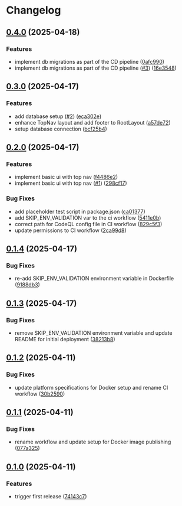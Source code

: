 # Changelog

## [0.4.0](https://github.com/Lucaas27/galleria/compare/v0.3.0...v0.4.0) (2025-04-18)

### Features

* implement db migrations as part of the CD pipeline ([0afc990](https://github.com/Lucaas27/galleria/commit/0afc990593abd478db6b5aed226b1cf85928f8c8))
* implement db migrations as part of the CD pipeline ([#3](https://github.com/Lucaas27/galleria/issues/3)) ([16e3548](https://github.com/Lucaas27/galleria/commit/16e354892ffbae2242d98eae353e2ae3878dc0e8))

## [0.3.0](https://github.com/Lucaas27/galleria/compare/v0.2.0...v0.3.0) (2025-04-17)

### Features

* add database setup ([#2](https://github.com/Lucaas27/galleria/issues/2)) ([eca302e](https://github.com/Lucaas27/galleria/commit/eca302e6887ad1e600c8b9e4351fec0149d087c0))
* enhance TopNav layout and add footer to RootLayout ([a57de72](https://github.com/Lucaas27/galleria/commit/a57de72e329db02342824363a12c35c5c062f6a2))
* setup database connection ([bcf25b4](https://github.com/Lucaas27/galleria/commit/bcf25b457c6e2145a4c50aa4479c5b21e55926a5))

## [0.2.0](https://github.com/Lucaas27/galleria/compare/v0.1.4...v0.2.0) (2025-04-17)

### Features

* implement basic ui with top nav ([f4486e2](https://github.com/Lucaas27/galleria/commit/f4486e2ad0f9c562da6e5d798ac2f3e253d55b63))
* implement basic ui with top nav ([#1](https://github.com/Lucaas27/galleria/issues/1)) ([298cf17](https://github.com/Lucaas27/galleria/commit/298cf17770934e00d630ff631b6363b060a3f921))

### Bug Fixes

* add placeholder test script in package.json ([ca01377](https://github.com/Lucaas27/galleria/commit/ca01377fa9cca1a0cfb776f8ca15bab92c59b8c4))
* add SKIP_ENV_VALIDATION var to the ci workflow ([5411e0b](https://github.com/Lucaas27/galleria/commit/5411e0bcfce19bee2c6b14d9122269bab54f58cc))
* correct path for CodeQL config file in CI workflow ([829c5f3](https://github.com/Lucaas27/galleria/commit/829c5f31110b41cf803b7df9c7523cfb0e363e34))
* update permissions to CI workflow ([2ca99d8](https://github.com/Lucaas27/galleria/commit/2ca99d8b20bb468ff91ddd9fa7181847a355d48a))

## [0.1.4](https://github.com/Lucaas27/galleria/compare/v0.1.3...v0.1.4) (2025-04-17)

### Bug Fixes

* re-add SKIP_ENV_VALIDATION environment variable in Dockerfile ([9188db3](https://github.com/Lucaas27/galleria/commit/9188db3ccfc6079e0cffc096664b1baaf693730f))

## [0.1.3](https://github.com/Lucaas27/galleria/compare/v0.1.2...v0.1.3) (2025-04-17)

### Bug Fixes

* remove SKIP_ENV_VALIDATION environment variable and update README for initial deployment ([38213b8](https://github.com/Lucaas27/galleria/commit/38213b838f202b10ef2384953b2221948aa9e30f))

## [0.1.2](https://github.com/Lucaas27/galleria/compare/v0.1.1...v0.1.2) (2025-04-11)

### Bug Fixes

* update platform specifications for Docker setup and rename CI workflow ([30b2590](https://github.com/Lucaas27/galleria/commit/30b25909e315739bf433d1f1bad0b07c974fac3f))

## [0.1.1](https://github.com/Lucaas27/galleria/compare/v0.1.0...v0.1.1) (2025-04-11)

### Bug Fixes

* rename workflow and update setup for Docker image publishing ([077a325](https://github.com/Lucaas27/galleria/commit/077a325a9b9df2ebb43e6229d50c0c16f805cf16))

## [0.1.0](https://github.com/Lucaas27/galleria/compare/v0.0.0...v0.1.0) (2025-04-11)

### Features

* trigger first release ([74143c7](https://github.com/Lucaas27/galleria/commit/74143c7ef97d1d413fea75a3fe8ee3f27fe5e3b8))
